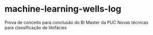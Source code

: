 # machine-learning-wells-log
Prova de conceito para conclusão do BI Master da PUC
Novas técnicas para classificação de litofácies

